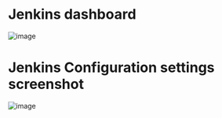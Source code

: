# Jenkins dashboard
![image](https://github.com/ArpanaM/Capstone/assets/68733492/52075819-4a72-4ad8-9402-3c34ab47c726)

# Jenkins Configuration settings screenshot

![image](https://github.com/ArpanaM/Capstone/assets/68733492/ed72dcd0-e463-4685-a30c-517e886b12b1)



